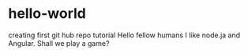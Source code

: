 # hello-world
creating first git hub repo tutorial
Hello fellow humans
I like node.ja and Angular.
Shall we play a game?
